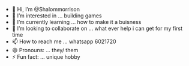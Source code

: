 - 👋 Hi, I’m @Shalommorrison
- 👀 I’m interested in ... building games
- 🌱 I’m currently learning ... how to make it a buisness
- 💞️ I’m looking to collaborate on ... what ever help i can get for my first time
- 📫 How to reach me ... whatsapp 6021720
- 😄 Pronouns: ... they/ them
- ⚡ Fun fact: ... unique hobby

<!---
Shalommorrison/Shalommorrison is a ✨ special ✨ repository because its `README.md` (this file) appears on your GitHub profile.
You can click the Preview link to take a look at your changes.
--->
